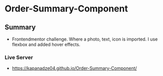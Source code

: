 # Order-Summary-Component

## Summary

- Frontendmentor challenge. Where a photo, text, icon is imported. I use flexbox and added hover effects.

### Live Server

- https://kapanadze04.github.io/Order-Summary-Component/
